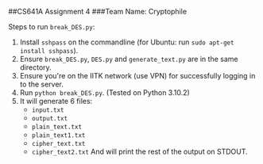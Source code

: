##CS641A Assignment 4
###Team Name: Cryptophile

Steps to run `break_DES.py`:
1. Install `sshpass` on the commandline (for Ubuntu: run `sudo apt-get install sshpass`).
2. Ensure `break_DES.py`, `DES.py` and `generate_text.py` are in the same directory.
3. Ensure you're on the IITK network (use VPN) for successfully logging in to the server.
4. Run `python break_DES.py`. (Tested on Python 3.10.2)
5. It will generate 6 files:
    - `input.txt`
    - `output.txt`
    - `plain_text.txt`
    - `plain_text1.txt`
    - `cipher_text.txt`
    - `cipher_text2.txt`
    And will print the rest of the output on STDOUT.
